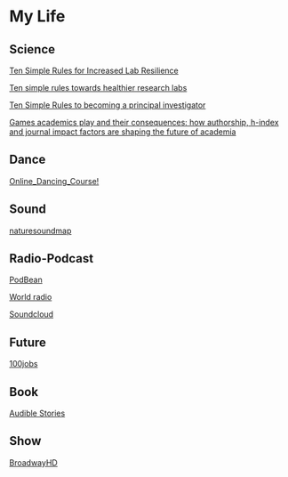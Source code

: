 # My Life

Science
-

[Ten Simple Rules for Increased Lab Resilience](https://ecoevorxiv.org/a6jyk)

[Ten simple rules towards healthier research labs](https://journals.plos.org/ploscompbiol/article?id=10.1371/journal.pcbi.1006914)

[Ten Simple Rules to becoming a principal investigator](https://journals.plos.org/ploscompbiol/article?id=10.1371/journal.pcbi.1007448)

[Games academics play and their consequences: how authorship, h-index and journal impact factors are shaping the future of academia](https://royalsocietypublishing.org/doi/10.1098/rspb.2019.2047)

Dance
-

[Online_Dancing_Course!](https://app.steezy.co/dashboard)

Sound
-
[naturesoundmap](http://www.naturesoundmap.com/)

Radio-Podcast
-
[PodBean](https://www.podbean.com/all)

[World radio](http://radio.garden/)

[Soundcloud](https://soundcloud.com/discover)

Future
-
[100jobs](https://100jobsofthefuture.com/)

Book
-
[Audible Stories](https://stories.audible.com/discovery)


Show
-

[BroadwayHD](https://www.broadwayhd.com/)



